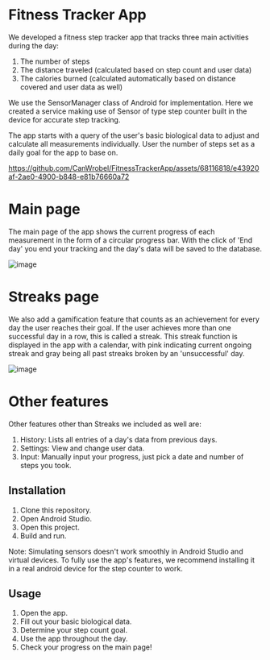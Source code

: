# Fitness Tracker App

We developed a fitness step tracker app that tracks three main activities during the day:
1. The number of steps
2. The distance traveled (calculated based on step count and user data)
3. The calories burned (calculated automatically based on distance covered and user data as well)

We use the SensorManager class of Android for implementation. Here we created a service making use of Sensor of type step counter built in the device for accurate step tracking. 

The app starts with a query of the user's basic biological data to adjust and calculate all measurements individually. User the number of steps set as a daily goal for the app to base on. 

https://github.com/CanWrobel/FitnessTrackerApp/assets/68116818/e43920af-2ae0-4900-b848-e81b76660a72

# Main page
The main page of the app shows the current progress of each measurement in the form of a circular progress bar. 
With the click of 'End day' you end your tracking and the day's data will be saved to the database.

![image](https://github.com/CanWrobel/FitnessTrackerApp/assets/68116818/1d0620de-ec98-4b32-ae52-084370371389)

# Streaks page
We also add a gamification feature that counts as an achievement for every day the user reaches their goal. If the user achieves more than one successful day in a row, this is called a streak. This streak function is displayed in the app with a calendar, with pink indicating current ongoing streak and gray being all past streaks broken by an 'unsuccessful' day.

![image](https://github.com/CanWrobel/FitnessTrackerApp/assets/68116818/33551536-2b10-4aa3-b8b0-83fb54ecad79)

# Other features
Other features other than Streaks we included as well are:
1. History: Lists all entries of a day's data from previous days.
2. Settings: View and change user data.
3. Input: Manually input your progress, just pick a date and number of steps you took.
   
## Installation

1. Clone this repository.
2. Open Android Studio.
3. Open this project.
4. Build and run.

Note: Simulating sensors doesn't work smoothly in Android Studio and virtual devices. To fully use the app's features, we recommend installing it in a real android device for the step counter to work. 

## Usage

1. Open the app.
2. Fill out your basic biological data.
3. Determine your step count goal.
4. Use the app throughout the day.
5. Check your progress on the main page!
